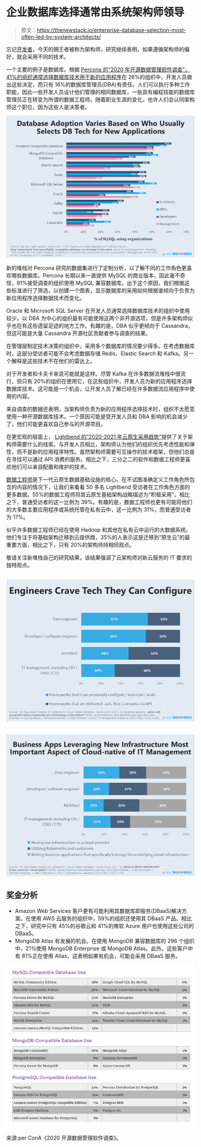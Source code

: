 # 企业数据库选择通常由系统架构师领导

> 原文：<https://thenewstack.io/enterprise-database-selection-most-often-led-by-system-architects/>

忘记[开发者](https://thenewstack.io/developers-are-in-charge-again/)，今天的拥王者被称为架构师，研究继续表明，如果遵循架构师的偏好，就会采用不同的技术。

一个主要的例子是数据库。根据 [Percona 的“2020 年开源数据管理软件调查”，41%的组织通常选择数据库技术用于新的应用程序](https://www.percona.com/open-source-data-management-software-survey)在 26%的组织中，开发人员做出这些决定，而只有 16%的数据库管理员(DBA)有责任。人们可以执行多种工作职能，因此一些开发人员设计他们管理的相同数据库，一些具有编程技能的数据库管理员正在转变为所谓的数据工程师。随着职业生涯的变化，也许人们会认同架构师这个职位，因为这些人是决策者。

![](img/17f76b9ad7d25be1c2308ccfc180c311.png)

新的堆栈对 Percona 研究的数据集进行了定制分析，以了解不同的工作角色更喜欢哪些数据库。Percona 长期以来一直提供 MySQL 的商业版本，因此毫不奇怪，91%接受调查的组织使用 MySQL 兼容数据库。出于这个原因，我们根据这些标准进行了筛选，以创建一个图表，显示数据库的采用如何根据谁倾向于负责为新应用程序选择数据技术而变化。

Oracle 和 Microsoft SQL Server 在开发人员通常选择数据库技术的组织中使用较少。以 DBA 为中心的组织最有可能使用这两个非开源选项，但是许多架构师似乎也在有这些遗留足迹的地方工作。有趣的是，DBA 似乎更倾向于 Cassandra，但这可能是大量 Cassandra 开源社区贡献者参与调查的结果。

在管理层制定技术决策的组织中，采用多个数据库的情况要少得多。在考虑数据库时，这部分受访者可能不会考虑数据存储 Redis、Elastic Search 和 Kafka。另一个解释是这些技术不在他们的雷达上。

对于开发者和卡夫卡来说可能就是这样。尽管 Kafka 在许多数据流堆栈中很流行，但只有 20%的组织在使用它，在这些组织中，开发人员为新的应用程序选择数据库技术。这可能是一个机会，让开发人员了解已经在许多数据流应用程序中使用的内容。

来自调查的数据还表明，当架构师负责为新的应用程序选择技术时，组织不太愿意使用一种开源数据库技术。一个原因可能是受开发人员和 DBA 影响的机会减少了，他们可能更喜欢自己参与的开源项目。

在更宏观的层面上， [Lightbend 的“2020-2021 年云原生采用趋势”](https://info.lightbend.com/Cloud-Native-Adoption-Trends-Report.html)提供了关于架构师需要什么的线索。与开发人员相比，架构师认为他们的组织优先考虑性能和弹性，而不是新的应用程序特性。虽然架构师需要可互操作的技术框架，但他们总是在寻找可以通过 API 消费的服务。相比之下，三分之二的软件和数据工程师更喜欢他们可以亲自配置和维护的技术。

[数据工程师](https://thenewstack.io/data-scientists-get-the-glamour-but-there-is-also-a-need-for-data-engineers/)是下一代云原生数据基础设施的核心。在不试图准确定义工作角色所包含的内容的情况下，让我们来看看 50 多名 Lightbend 受访者在工作角色方面的更多数据。55%的数据工程师将其云原生基础架构战略描述为“积极采用”，相比之下，普通受访者的这一比例为 39%。有趣的是，数据工程师也更有可能将他们的大多数主要应用程序或系统托管在私有云中，这一比例为 31%，而普通受访者为 17%。

似乎许多数据工程师已经在使用 Hadoop 和其他在私有云中运行的大数据系统。他们专注于将基础架构迁移到云提供商，35%的人表示这是迁移到“原生云”的最重要方面，相比之下，只有 20%的架构师持相同观点。

敬请关注新堆栈自己的研究结果，该结果强调了云架构师对新云服务的 IT 要求的独特观点。

## ![](img/b9373e30321617bc8f82a6c57cebf204.png)

## ![](img/886e379b11e5cdbe087d60586c3e38a0.png)

## **奖金分析**

*   Amazon Web Services 客户更有可能利用其数据库即服务(DBaaS)解决方案。在使用 AWS 云服务的组织中，59%的组织还使用其 DBaaS 产品。相比之下，研究中只有 45%的谷歌云和 41%的微软 Azure 用户也使用这些公司的 DBaaS。
*   MongoDB Atlas 有发展的机会。在使用 MongoDB 兼容数据库的 296 个组织中，21%使用 MongoDB Enterprise 或 MongoDB Atlas。此外，这些客户中有 81%正在使用 Atlas，这表明如果有机会，可能会采用 DBaaS 服务。

![](img/8079828916f09b3b452e220db78095ca.png)

来源:per ConA《2020 开源数据管理软件调查》。

<svg xmlns:xlink="http://www.w3.org/1999/xlink" viewBox="0 0 68 31" version="1.1"><title>Group</title> <desc>Created with Sketch.</desc></svg>